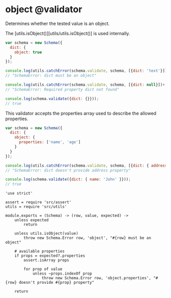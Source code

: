 object @validator
=================

Determines whether the tested value is an object.

The [utils.isObject()][utils/utils.isObject()] is used internally.

```javascript
var schema = new Schema({
  dict: {
    object: true
  }
});

console.log(utils.catchError(schema.validate, schema, [{dict: 'text'}])+'');
// "SchemaError: dict must be an object"

console.log(utils.catchError(schema.validate, schema, [{dict: null}])+'');
// "SchemaError: Required property dict not found"

console.log(schema.validate({dict: {}}));
// true
```

This validator accepts the properties array used to describe the allowed properties.

```javascript
var schema = new Schema({
  dict: {
    object: {
      properties: ['name', 'age']
    }
  }
});

console.log(utils.catchError(schema.validate, schema, [{dict: { address: 'abc' }}])+'');
// "SchemaError: dict doesn't provide address property"

console.log(schema.validate({dict: { name: 'John' }}));
// true
```

	'use strict'

	assert = require 'src/assert'
	utils = require 'src/utils'

	module.exports = (Schema) -> (row, value, expected) ->
		unless expected
			return

		unless utils.isObject(value)
			throw new Schema.Error row, 'object', "#{row} must be an object"

		# available properties
		if props = expected?.properties
			assert.isArray props

			for prop of value
				unless ~props.indexOf prop
					throw new Schema.Error row, 'object.properties', "#{row} doesn't provide #{prop} property"

		return
